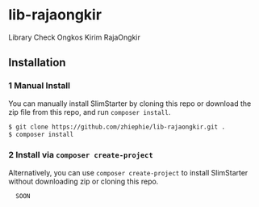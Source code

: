 # lib-rajaongkir
Library Check Ongkos Kirim RajaOngkir

## Installation

### 1 Manual Install

You can manually install SlimStarter by cloning this repo or download the zip file from this repo, and run `composer install`.
``` bash
$ git clone https://github.com/zhiephie/lib-rajaongkir.git .
$ composer install
```

### 2 Install via `composer create-project`

Alternatively, you can use `composer create-project` to install SlimStarter without downloading zip or cloning this repo.

``` bash 
  SOON
```
